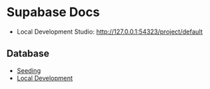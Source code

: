 # Supabase Docs

- Local Development Studio: http://127.0.0.1:54323/project/default

## Database
- [Seeding](https://supabase.com/docs/guides/local-development/seeding-your-database)
- [Local Development](https://supabase.com/docs/guides/local-development)
